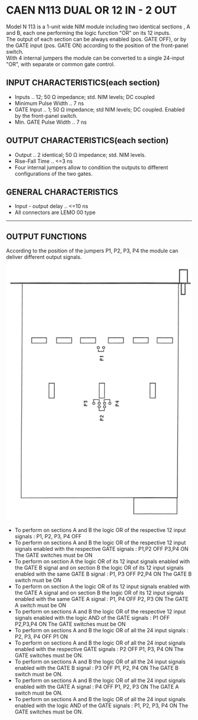 <!-- N113.md --- 
;; 
;; Description: 
;; Author: Hongyi Wu(吴鸿毅)
;; Email: wuhongyi@qq.com 
;; Created: 一 2月 27 22:25:56 2017 (+0800)
;; Last-Updated: 一 2月 27 22:44:40 2017 (+0800)
;;           By: Hongyi Wu(吴鸿毅)
;;     Update #: 1
;; URL: http://wuhongyi.cn -->

# CAEN N113 DUAL OR 12 IN - 2 OUT 

Model N 113 is a 1-unit wide NIM module including two identical sections , A and B, each one performing the logic function "OR" on its 12 inputs.  
The output of each section can be always enabled (pos. GATE OFF), or by the GATE input (pos. GATE ON) according to the position of the front-panel switch.  
With 4 internal jumpers the module can be converted to a single 24-input "OR", with separate or common gate control.


## INPUT CHARACTERISTICS(each section)

- Inputs .. 12; 50 Ω impedance; std. NIM levels; DC coupled
- Minimum Pulse Width .. 7 ns
- GATE Input .. 1; 50 Ω impedance; std NIM levels; DC coupled. Enabled by the front-panel switch.
- Min. GATE Pulse Width .. 7 ns

## OUTPUT CHARACTERISTICS(each section)

- Output .. 2 identical; 50 Ω impedance; std. NIM levels.
- Rise-Fall Time .. <=3 ns
- Four internal jumpers allow to condition the outputs to different configurations of the two
gates.

## GENERAL CHARACTERISTICS

- Input - output delay .. <=10 ns
- All connectors are LEMO 00 type

----

## OUTPUT FUNCTIONS

According to the position of the jumpers P1, P2, P3, P4 the module can deliver different output signals.
![Jumpers Setting](/img/N113JumpersSetting.png)

- To perform on sections A and B the logic OR of the respective 12 input signals : P1, P2, P3, P4 OFF
- To perform on sections A and B the logic OR of the respective 12 input signals enabled with the respective GATE signals : P1,P2 OFF  P3,P4 ON  The GATE switches must be ON
- To perform on section A the logic OR of its 12 input signals enabled with the GATE B signal and on section B the logic OR of its 12 input signals enabled with the same GATE B signal : P1, P3 OFF  P2,P4 ON  The GATE B switch must be ON
- To perform on section A the logic OR of its 12 input signals enabled with the GATE A signal and on section B the logic OR of its 12 input signals enabled with the same GATE A signal : P1, P4 OFF  P2, P3 ON  The GATE A switch must be ON
- To perform on sections A and B the logic OR of the respective 12 input signals enabled with the logic AND of the GATE signals : P1 OFF  P2,P3,P4 ON  The GATE switches must be ON
- To perform on sections A and B the logic OR of all the 24 input signals : P2, P3, P4 OFF  P1 ON
- To perform on sections A and B the logic OR of all the 24 input signals enabled with the respective GATE signals : P2 OFF  P1, P3, P4 ON  The GATE switches must be ON.
- To perform on sections A and B the logic OR of all the 24 input signals enabled with the GATE B signal : P3 OFF  P1, P2, P4 ON  The GATE B switch must be ON.
- To perform on sections A and B the logic OR of all the 24 input signals enabled with the GATE A signal :  P4 OFF  P1, P2, P3 ON  The GATE A switch must be ON.
- To perform on sections A and B the logic OR of all the 24 input signals enabled with the logic AND of the GATE signals : P1, P2, P3, P4 ON The GATE switches must be ON.



<!-- N113.md ends here -->
